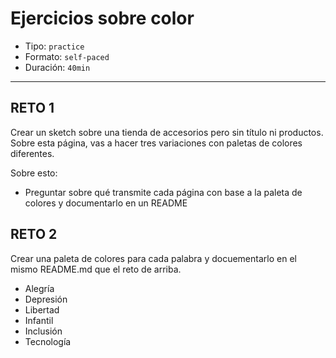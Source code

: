 # Ejercicios sobre color

- Tipo: `practice`
- Formato: `self-paced`
- Duración: `40min`

***

## RETO 1

Crear un sketch sobre una tienda de accesorios pero sin título ni productos.
Sobre esta página, vas a hacer tres variaciones con paletas de colores
diferentes.

Sobre esto:

- Preguntar sobre qué transmite cada página con base a la paleta de colores y documentarlo en un README

## RETO 2

Crear una paleta de colores para cada palabra y docuementarlo en el mismo
README.md que el reto de arriba.

- Alegría
- Depresión
- Libertad
- Infantil
- Inclusión
- Tecnología